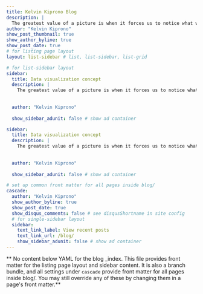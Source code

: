 ```yaml
---
title: Kelvin Kiprono Blog
description: |
  The greatest value of a picture is when it forces us to notice what we never expected to see.
author: "Kelvin Kiprono"
show_post_thumbnail: true
show_author_byline: true
show_post_date: true
# for listing page layout
layout: list-sidebar # list, list-sidebar, list-grid

# for list-sidebar layout
sidebar: 
  title: Data visualization concept
  description: |
    The greatest value of a picture is when it forces us to notice what we never expected to see.
    
   
  author: "Kelvin Kiprono"
 
  show_sidebar_adunit: false # show ad container

sidebar: 
  title: Data visualization concept
  description: |
    The greatest value of a picture is when it forces us to notice what we never expected to see.
    
   
  author: "Kelvin Kiprono"
 
  show_sidebar_adunit: false # show ad container

# set up common front matter for all pages inside blog/
cascade:
  author: "Kelvin Kiprono"
  show_author_byline: true
  show_post_date: true
  show_disqus_comments: false # see disqusShortname in site config
  # for single-sidebar layout
  sidebar:
    text_link_label: View recent posts
    text_link_url: /blog/
    show_sidebar_adunit: false # show ad container
---
```


** No content below YAML for the blog _index. This file provides front matter for the listing page layout and sidebar content. It is also a branch bundle, and all settings under `cascade` provide front matter for all pages inside blog/. You may still override any of these by changing them in a page's front matter.**
